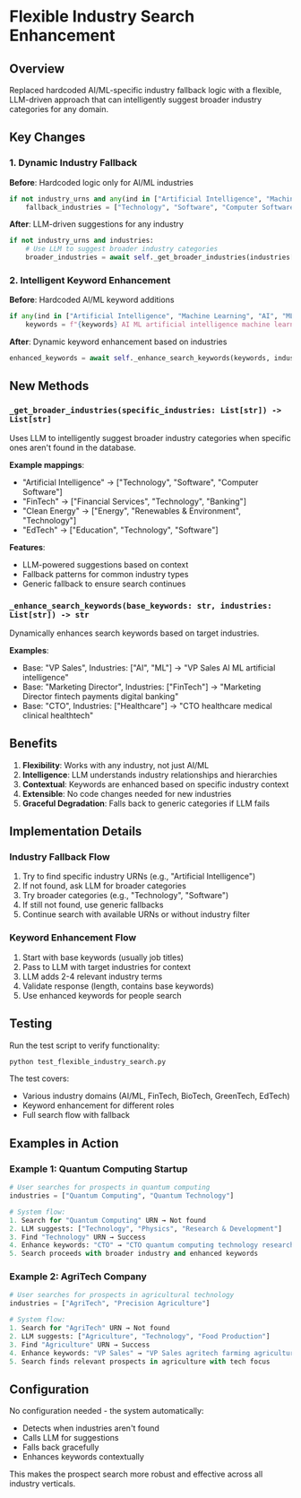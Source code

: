 # Flexible Industry Search Enhancement

## Overview

Replaced hardcoded AI/ML-specific industry fallback logic with a flexible, LLM-driven approach that can intelligently suggest broader industry categories for any domain.

## Key Changes

### 1. Dynamic Industry Fallback

**Before**: Hardcoded logic only for AI/ML industries
```python
if not industry_urns and any(ind in ["Artificial Intelligence", "Machine Learning", "AI", "ML"] for ind in industries):
    fallback_industries = ["Technology", "Software", "Computer Software", "Information Technology"]
```

**After**: LLM-driven suggestions for any industry
```python
if not industry_urns and industries:
    # Use LLM to suggest broader industry categories
    broader_industries = await self._get_broader_industries(industries[:2])
```

### 2. Intelligent Keyword Enhancement

**Before**: Hardcoded AI/ML keyword additions
```python
if any(ind in ["Artificial Intelligence", "Machine Learning", "AI", "ML", "LLM", "GenAI"] for ind in industries):
    keywords = f"{keywords} AI ML artificial intelligence machine learning"
```

**After**: Dynamic keyword enhancement based on industries
```python
enhanced_keywords = await self._enhance_search_keywords(keywords, industries)
```

## New Methods

### `_get_broader_industries(specific_industries: List[str]) -> List[str]`

Uses LLM to intelligently suggest broader industry categories when specific ones aren't found in the database.

**Example mappings**:
- "Artificial Intelligence" → ["Technology", "Software", "Computer Software"]
- "FinTech" → ["Financial Services", "Technology", "Banking"]
- "Clean Energy" → ["Energy", "Renewables & Environment", "Technology"]
- "EdTech" → ["Education", "Technology", "Software"]

**Features**:
- LLM-powered suggestions based on context
- Fallback patterns for common industry types
- Generic fallback to ensure search continues

### `_enhance_search_keywords(base_keywords: str, industries: List[str]) -> str`

Dynamically enhances search keywords based on target industries.

**Examples**:
- Base: "VP Sales", Industries: ["AI", "ML"] → "VP Sales AI ML artificial intelligence"
- Base: "Marketing Director", Industries: ["FinTech"] → "Marketing Director fintech payments digital banking"
- Base: "CTO", Industries: ["Healthcare"] → "CTO healthcare medical clinical healthtech"

## Benefits

1. **Flexibility**: Works with any industry, not just AI/ML
2. **Intelligence**: LLM understands industry relationships and hierarchies
3. **Contextual**: Keywords are enhanced based on specific industry context
4. **Extensible**: No code changes needed for new industries
5. **Graceful Degradation**: Falls back to generic categories if LLM fails

## Implementation Details

### Industry Fallback Flow

1. Try to find specific industry URNs (e.g., "Artificial Intelligence")
2. If not found, ask LLM for broader categories
3. Try broader categories (e.g., "Technology", "Software")
4. If still not found, use generic fallbacks
5. Continue search with available URNs or without industry filter

### Keyword Enhancement Flow

1. Start with base keywords (usually job titles)
2. Pass to LLM with target industries for context
3. LLM adds 2-4 relevant industry terms
4. Validate response (length, contains base keywords)
5. Use enhanced keywords for people search

## Testing

Run the test script to verify functionality:
```bash
python test_flexible_industry_search.py
```

The test covers:
- Various industry domains (AI/ML, FinTech, BioTech, GreenTech, EdTech)
- Keyword enhancement for different roles
- Full search flow with fallback

## Examples in Action

### Example 1: Quantum Computing Startup
```python
# User searches for prospects in quantum computing
industries = ["Quantum Computing", "Quantum Technology"]

# System flow:
1. Search for "Quantum Computing" URN → Not found
2. LLM suggests: ["Technology", "Physics", "Research & Development"]
3. Find "Technology" URN → Success
4. Enhance keywords: "CTO" → "CTO quantum computing technology research"
5. Search proceeds with broader industry and enhanced keywords
```

### Example 2: AgriTech Company
```python
# User searches for prospects in agricultural technology
industries = ["AgriTech", "Precision Agriculture"]

# System flow:
1. Search for "AgriTech" URN → Not found
2. LLM suggests: ["Agriculture", "Technology", "Food Production"]
3. Find "Agriculture" URN → Success
4. Enhance keywords: "VP Sales" → "VP Sales agritech farming agriculture technology"
5. Search finds relevant prospects in agriculture with tech focus
```

## Configuration

No configuration needed - the system automatically:
- Detects when industries aren't found
- Calls LLM for suggestions
- Falls back gracefully
- Enhances keywords contextually

This makes the prospect search more robust and effective across all industry verticals.